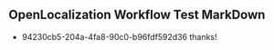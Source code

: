## OpenLocalization Workflow Test MarkDown
* 94230cb5-204a-4fa8-90c0-b96fdf592d36 
thanks!<!--HONumber=Mar16_HO4-->
